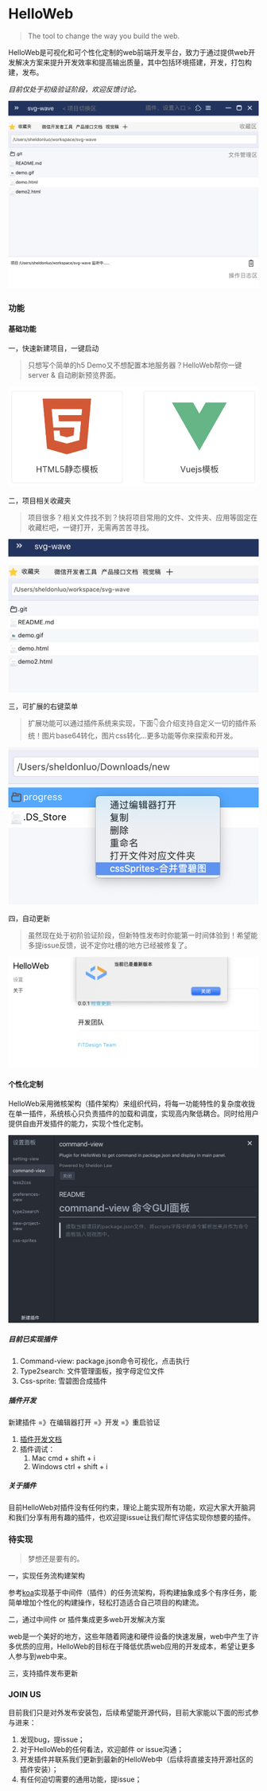 # HelloWeb
> The tool to change the way you build the web.

HelloWeb是可视化和可个性化定制的web前端开发平台，致力于通过提供web开发解决方案来提升开发效率和提高输出质量，其中包括环境搭建，开发，打包构建，发布。

*目前仅处于初级验证阶段，欢迎反馈讨论。*

![主面板](./img/main.png)

### 功能

#### 基础功能

一，快速新建项目，一键启动

> 只想写个简单的h5 Demo又不想配置本地服务器？HelloWeb帮你一键server & 自动刷新预览界面。

![新建项目](./img/demo1.png)

二，项目相关收藏夹

> 项目很多？相关文件找不到？快将项目常用的文件、文件夹、应用等固定在收藏栏吧，一键打开，无需再苦苦寻找。

![收藏夹](./img/demo2.png)



三，可扩展的右键菜单

> 扩展功能可以通过插件系统来实现，下面👇会介绍支持自定义一切的插件系统！图片base64转化，图片css转化...更多功能等你来探索和开发。

![demo3](./img/demo3.png)



四，自动更新

> 虽然现在处于初阶验证阶段，但新特性发布时你能第一时间体验到！希望能多提issue反馈，说不定你吐槽的地方已经被修复了。

![demo4](./img/demo4.png)

#### 个性化定制

HelloWeb采用微核架构（插件架构）来组织代码，将每一功能特性的复杂度收拢在单一插件，系统核心只负责插件的加载和调度，实现高内聚低耦合。同时给用户提供自由开发插件的能力，实现个性化定制。

![image-20180925203152081](./img/demo5.png)

##### 目前已实现插件

1. Command-view: package.json命令可视化，点击执行
2. Type2search: 文件管理面板，按字母定位文件
3. Css-sprite: 雪碧图合成插件

##### 插件开发

新建插件 =》在编辑器打开 =》开发 =》重启验证

1. [插件开发文档](./plugin.md)
2. 插件调试：
   1. Mac cmd + shift + i
   2. Windows ctrl + shift + i



##### 关于插件

目前HelloWeb对插件没有任何约束，理论上能实现所有功能，欢迎大家大开脑洞和我们分享有用有趣的插件，也欢迎提issue让我们帮忙评估实现你想要的插件。

### 待实现

> 梦想还是要有的。

一，实现任务流构建架构

参考[koa](https://github.com/koajs/koa)实现基于中间件（插件）的任务流架构，将构建抽象成多个有序任务，能简单增加个性化的构建操作，轻松打造适合自己项目的构建流。



二，通过中间件 or 插件集成更多web开发解决方案

web是一个美好的地方，这些年随着网速和硬件设备的快速发展，web中产生了许多优质的应用，HelloWeb的目标在于降低优质web应用的开发成本，希望让更多人参与到web中来。



三，支持插件发布更新



### JOIN US

目前我们只是对外发布安装包，后续希望能开源代码，目前大家能以下面的形式参与进来：

1. 发现bug，提issue；
2. 对于HelloWeb的任何看法，欢迎邮件 or issue沟通；
3. 开发插件并联系我们更新到最新的HelloWeb中（后续将直接支持开源社区的插件安装）；
4. 有任何迫切需要的通用功能，提issue；
